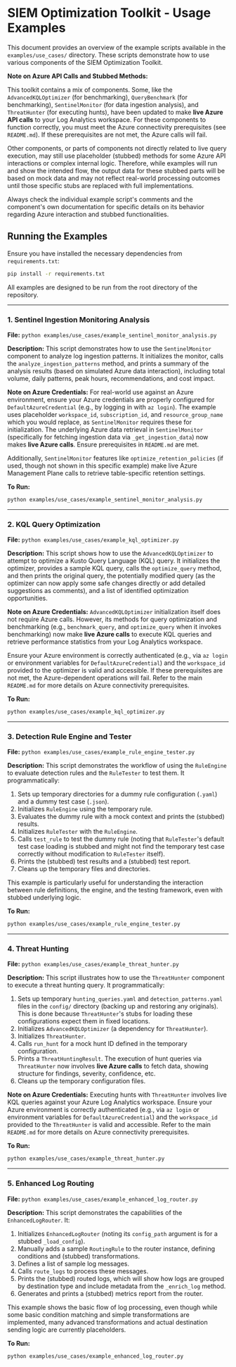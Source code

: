# SIEM Optimization Toolkit - Usage Examples

This document provides an overview of the example scripts available in the `examples/use_cases/` directory. These scripts demonstrate how to use various components of the SIEM Optimization Toolkit.

**Note on Azure API Calls and Stubbed Methods:**

This toolkit contains a mix of components. Some, like the `AdvancedKQLOptimizer` (for benchmarking), `QueryBenchmark` (for benchmarking), `SentinelMonitor` (for data ingestion analysis), and `ThreatHunter` (for executing hunts), have been updated to make **live Azure API calls** to your Log Analytics workspace. For these components to function correctly, you must meet the Azure connectivity prerequisites (see `README.md`). If these prerequisites are not met, the Azure calls will fail.

Other components, or parts of components not directly related to live query execution, may still use placeholder (stubbed) methods for some Azure API interactions or complex internal logic. Therefore, while examples will run and show the intended flow, the output data for these stubbed parts will be based on mock data and may not reflect real-world processing outcomes until those specific stubs are replaced with full implementations.

Always check the individual example script's comments and the component's own documentation for specific details on its behavior regarding Azure interaction and stubbed functionalities.

## Running the Examples

Ensure you have installed the necessary dependencies from `requirements.txt`:
```bash
pip install -r requirements.txt
```
All examples are designed to be run from the root directory of the repository.

---

### 1. Sentinel Ingestion Monitoring Analysis

**File:** `python examples/use_cases/example_sentinel_monitor_analysis.py`

**Description:**
This script demonstrates how to use the `SentinelMonitor` component to analyze log ingestion patterns. It initializes the monitor, calls the `analyze_ingestion_patterns` method, and prints a summary of the analysis results (based on simulated Azure data interaction), including total volume, daily patterns, peak hours, recommendations, and cost impact.

**Note on Azure Credentials:**
For real-world use against an Azure environment, ensure your Azure credentials are properly configured for `DefaultAzureCredential` (e.g., by logging in with `az login`). The example uses placeholder `workspace_id`, `subscription_id`, and `resource_group_name` which you would replace, as `SentinelMonitor` requires these for initialization. The underlying Azure data retrieval in `SentinelMonitor` (specifically for fetching ingestion data via `_get_ingestion_data`) now makes **live Azure calls**. Ensure prerequisites in `README.md` are met.

Additionally, `SentinelMonitor` features like `optimize_retention_policies` (if used, though not shown in this specific example) make live Azure Management Plane calls to retrieve table-specific retention settings.

**To Run:**
```bash
python examples/use_cases/example_sentinel_monitor_analysis.py
```

---

### 2. KQL Query Optimization

**File:** `python examples/use_cases/example_kql_optimizer.py`

**Description:**
This script shows how to use the `AdvancedKQLOptimizer` to attempt to optimize a Kusto Query Language (KQL) query. It initializes the optimizer, provides a sample KQL query, calls the `optimize_query` method, and then prints the original query, the potentially modified query (as the optimizer can now apply some safe changes directly or add detailed suggestions as comments), and a list of identified optimization opportunities.

**Note on Azure Credentials:**
`AdvancedKQLOptimizer` initialization itself does not require Azure calls. However, its methods for query optimization and benchmarking (e.g., `benchmark_query`, and `optimize_query` when it invokes benchmarking) now make **live Azure calls** to execute KQL queries and retrieve performance statistics from your Log Analytics workspace.

Ensure your Azure environment is correctly authenticated (e.g., via `az login` or environment variables for `DefaultAzureCredential`) and the `workspace_id` provided to the optimizer is valid and accessible. If these prerequisites are not met, the Azure-dependent operations will fail. Refer to the main `README.md` for more details on Azure connectivity prerequisites.

**To Run:**
```bash
python examples/use_cases/example_kql_optimizer.py
```

---

### 3. Detection Rule Engine and Tester

**File:** `python examples/use_cases/example_rule_engine_tester.py`

**Description:**
This script demonstrates the workflow of using the `RuleEngine` to evaluate detection rules and the `RuleTester` to test them.
It programmatically:
1. Sets up temporary directories for a dummy rule configuration (`.yaml`) and a dummy test case (`.json`).
2. Initializes `RuleEngine` using the temporary rule.
3. Evaluates the dummy rule with a mock context and prints the (stubbed) results.
4. Initializes `RuleTester` with the `RuleEngine`.
5. Calls `test_rule` to test the dummy rule (noting that `RuleTester`'s default test case loading is stubbed and might not find the temporary test case correctly without modification to `RuleTester` itself).
6. Prints the (stubbed) test results and a (stubbed) test report.
7. Cleans up the temporary files and directories.

This example is particularly useful for understanding the interaction between rule definitions, the engine, and the testing framework, even with stubbed underlying logic.

**To Run:**
```bash
python examples/use_cases/example_rule_engine_tester.py
```

---

### 4. Threat Hunting

**File:** `python examples/use_cases/example_threat_hunter.py`

**Description:**
This script illustrates how to use the `ThreatHunter` component to execute a threat hunting query.
It programmatically:
1. Sets up temporary `hunting_queries.yaml` and `detection_patterns.yaml` files in the `config/` directory (backing up and restoring any originals). This is done because `ThreatHunter`'s stubs for loading these configurations expect them in fixed locations.
2. Initializes `AdvancedKQLOptimizer` (a dependency for `ThreatHunter`).
3. Initializes `ThreatHunter`.
4. Calls `run_hunt` for a mock hunt ID defined in the temporary configuration.
5. Prints a `ThreatHuntingResult`. The execution of hunt queries via `ThreatHunter` now involves **live Azure calls** to fetch data, showing structure for findings, severity, confidence, etc.
6. Cleans up the temporary configuration files.

**Note on Azure Credentials:**
Executing hunts with `ThreatHunter` involves live KQL queries against your Azure Log Analytics workspace. Ensure your Azure environment is correctly authenticated (e.g., via `az login` or environment variables for `DefaultAzureCredential`) and the `workspace_id` provided to the `ThreatHunter` is valid and accessible. Refer to the main `README.md` for more details on Azure connectivity prerequisites.

**To Run:**
```bash
python examples/use_cases/example_threat_hunter.py
```

---

### 5. Enhanced Log Routing

**File:** `python examples/use_cases/example_enhanced_log_router.py`

**Description:**
This script demonstrates the capabilities of the `EnhancedLogRouter`.
It:
1. Initializes `EnhancedLogRouter` (noting its `config_path` argument is for a stubbed `_load_config`).
2. Manually adds a sample `RoutingRule` to the router instance, defining conditions and (stubbed) transformations.
3. Defines a list of sample log messages.
4. Calls `route_logs` to process these messages.
5. Prints the (stubbed) routed logs, which will show how logs are grouped by destination type and include metadata from the `_enrich_log` method.
6. Generates and prints a (stubbed) metrics report from the router.

This example shows the basic flow of log processing, even though while some basic condition matching and simple transformations are implemented, many advanced transformations and actual destination sending logic are currently placeholders.

**To Run:**
```bash
python examples/use_cases/example_enhanced_log_router.py
```
